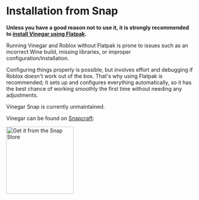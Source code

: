 # Installation from Snap

<div class="warning">

**Unless you have a good reason not to use it, it is strongly recommended to [install Vinegar using Flatpak](../index.md).**

Running Vinegar and Roblox without Flatpak is prone to issues such as an incorrect Wine build, missing libraries, or improper configuration/installation.

Configuring things properly is possible, but involves effort and debugging if Roblox doesn't work out of the box. That's why using Flatpak is recommended; it sets up and configures everything automatically, so it has the best chance of working smoothly the first time without needing any adjustments.

</div>

<div class="warning">

Vinegar Snap is currently unmaintained.

</div>

Vinegar can be found on [Snapcraft](https://snapcraft.io/vinegar):

<a href="https://snapcraft.io/vinegar"><img width="180" alt="Get it from the Snap Store" src="https://raw.githubusercontent.com/snapcore/snap-store-badges/master/EN/%5BEN%5D-snap-store-black-uneditable.svg"/></a>
